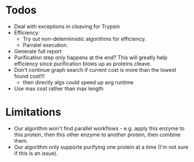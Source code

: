 # Todos

- Deal with exceptions in cleaving for Trypsin
- Efficiency: 
	- Try out non-deterministic algorithms for efficiency.
	- Parralel execution.
- Generate full report
- Purification step only happens at the end? This will greatly help efficiency since purification blows up as proteins cleave.
- Don't continue graph search if current cost is more than the lowest found cost!!!
	- then directly algs could speed up avg runtime
- Use max cost rather than max length

# Limitations

- Our algorithm won't find parallel workflows - e.g. apply this enzyme to this protein, then this other enzyme to another protein, then combine them.
- Our algorithm only supporte purifying one protein at a time (I'm not sure if this is an issue).